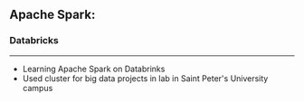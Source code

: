 ## Apache Spark:
### Databricks
---
- Learning Apache Spark on Databrinks
- Used cluster for big data projects in lab in Saint Peter's University campus 
